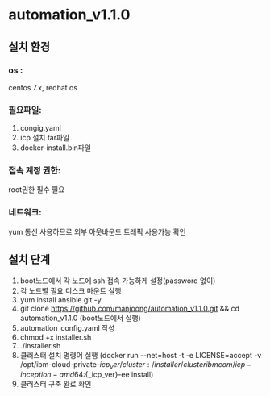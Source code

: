 # automation_v1.1.0

## 설치 환경 
### os : 
centos 7.x, redhat os
### 필요파일: 
1. congig.yaml
2. icp 설치 tar파일
3. docker-install.bin파일
### 접속 계정 권한: 
root권한 필수 필요
### 네트워크:
yum 통신 사용하므로 외부 아웃바운드 트래픽 사용가능 확인 

## 설치 단계
1. boot노드에서 각 노드에 ssh 접속 가능하게 설정(password 없이)
2. 각 노드별 필요 디스크 마운트 실행
3. yum install ansible git -y 
4. git clone https://github.com/manjoong/automation_v1.1.0.git  && cd automation_v1.1.0 (boot노드에서 실행)
5. automation_config.yaml 작성
6. chmod +x installer.sh
7. ./installer.sh
8. 클러스터 설치 명령어 실행
(docker run --net=host -t -e LICENSE=accept -v /opt/ibm-cloud-private-${icp_ver}/cluster:/installer/cluster ibmcom/icp-inception-amd64:${_icp_ver}-ee install)
9. 클러스터 구축 완료 확인

